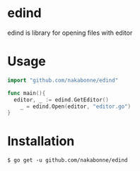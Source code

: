 # edind

edind is library for opening files with editor

# Usage

```go
import "github.com/nakabonne/edind"

func main(){
  editor, _ := edind.GetEditor()
	_ = edind.Open(editor, "editor.go")
}
```

# Installation

```
$ go get -u github.com/nakabonne/edind
```
